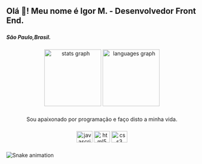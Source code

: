 <h2 align="left">Olá 👋! Meu nome é Igor M.  - Desenvolvedor Front End.</h2>

###

<h5 align="left">São Paulo,Brasil.</h5>

###

<div align="center">
  <img src="https://github-readme-stats.vercel.app/api?hide_title=false&hide_rank=false&show_icons=true&include_all_commits=true&count_private=true&disable_animations=false&theme=rose_pine&locale=pt-br&hide_border=true&username=IgorMarques2019" height="150" alt="stats graph"  />
  <img src="https://github-readme-stats.vercel.app/api/top-langs?locale=pt-br&hide_title=false&layout=compact&card_width=320&langs_count=5&theme=rose_pine&hide_border=true&username=IgorMarques2019" height="150" alt="languages graph"  />
</div>

###

<p align="center">Sou apaixonado por programação e faço disto a minha vida.</p>

###

<div align="center">
  <img src="https://cdn.jsdelivr.net/gh/devicons/devicon/icons/javascript/javascript-original.svg" height="30" width="42" alt="javascript logo"  />
  <img src="https://cdn.jsdelivr.net/gh/devicons/devicon/icons/html5/html5-original.svg" height="30" width="42" alt="html5 logo"  />
  <img src="https://cdn.jsdelivr.net/gh/devicons/devicon/icons/css3/css3-original.svg" height="30" width="42" alt="css3 logo"  />
</div>

###

<img href="https://raw.githubusercontent.com/IgorMarques2019/IgorMarques2019/blob/output/snake.svg" alt="Snake animation" />

###
